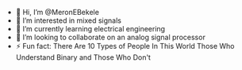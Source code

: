 - 👋 Hi, I’m @MeronEBekele
- 👀 I’m interested in mixed signals 
- 🌱 I’m currently learning electrical engineering 
- 💞️ I’m looking to collaborate on an analog signal processor 
- ⚡ Fun fact: There Are 10 Types of People In This World Those Who Understand Binary and Those Who Don't

<!---.

--->
